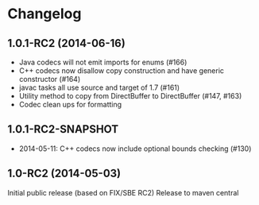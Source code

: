 # Changelog

## 1.0.1-RC2 (2014-06-16)

* Java codecs will not emit imports for enums (#166)
* C++ codecs now disallow copy construction and have generic constructor (#164)
* javac tasks all use source and target of 1.7 (#161)
* Utility method to copy from DirectBuffer to DirectBuffer (#147, #163)
* Codec clean ups for formatting

## 1.0.1-RC2-SNAPSHOT

* 2014-05-11: C++ codecs now include optional bounds checking (#130)

## 1.0-RC2 (2014-05-03)

Initial public release (based on FIX/SBE RC2)
Release to maven central
